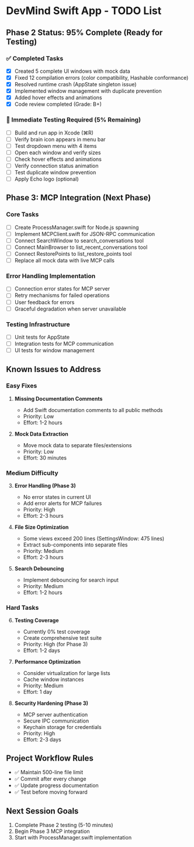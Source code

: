 # DevMind Swift App - TODO List

## Phase 2 Status: 95% Complete (Ready for Testing)

### ✅ Completed Tasks
- [x] Created 5 complete UI windows with mock data
- [x] Fixed 12 compilation errors (color compatibility, Hashable conformance)
- [x] Resolved runtime crash (AppState singleton issue)
- [x] Implemented window management with duplicate prevention
- [x] Added hover effects and animations
- [x] Code review completed (Grade: B+)

### 🧪 Immediate Testing Required (5% Remaining)
- [ ] Build and run app in Xcode (⌘R)
- [ ] Verify brain icon appears in menu bar
- [ ] Test dropdown menu with 4 items
- [ ] Open each window and verify sizes
- [ ] Check hover effects and animations
- [ ] Verify connection status animation
- [ ] Test duplicate window prevention
- [ ] Apply Echo logo (optional)

## Phase 3: MCP Integration (Next Phase)

### Core Tasks
- [ ] Create ProcessManager.swift for Node.js spawning
- [ ] Implement MCPClient.swift for JSON-RPC communication
- [ ] Connect SearchWindow to search_conversations tool
- [ ] Connect MainBrowser to list_recent_conversations tool
- [ ] Connect RestorePoints to list_restore_points tool
- [ ] Replace all mock data with live MCP calls

### Error Handling Implementation
- [ ] Connection error states for MCP server
- [ ] Retry mechanisms for failed operations
- [ ] User feedback for errors
- [ ] Graceful degradation when server unavailable

### Testing Infrastructure
- [ ] Unit tests for AppState
- [ ] Integration tests for MCP communication
- [ ] UI tests for window management

## Known Issues to Address

### Easy Fixes
1. **Missing Documentation Comments**
   - Add Swift documentation comments to all public methods
   - Priority: Low
   - Effort: 1-2 hours

2. **Mock Data Extraction**
   - Move mock data to separate files/extensions
   - Priority: Low
   - Effort: 30 minutes

### Medium Difficulty
3. **Error Handling (Phase 3)**
   - No error states in current UI
   - Add error alerts for MCP failures
   - Priority: High
   - Effort: 2-3 hours

4. **File Size Optimization**
   - Some views exceed 200 lines (SettingsWindow: 475 lines)
   - Extract sub-components into separate files
   - Priority: Medium
   - Effort: 2-3 hours

5. **Search Debouncing**
   - Implement debouncing for search input
   - Priority: Medium
   - Effort: 1-2 hours

### Hard Tasks
6. **Testing Coverage**
   - Currently 0% test coverage
   - Create comprehensive test suite
   - Priority: High (for Phase 3)
   - Effort: 1-2 days

7. **Performance Optimization**
   - Consider virtualization for large lists
   - Cache window instances
   - Priority: Medium
   - Effort: 1 day

8. **Security Hardening (Phase 3)**
   - MCP server authentication
   - Secure IPC communication
   - Keychain storage for credentials
   - Priority: High
   - Effort: 2-3 days

## Project Workflow Rules
- ✅ Maintain 500-line file limit
- ✅ Commit after every change
- ✅ Update progress documentation
- ✅ Test before moving forward

## Next Session Goals
1. Complete Phase 2 testing (5-10 minutes)
2. Begin Phase 3 MCP integration
3. Start with ProcessManager.swift implementation